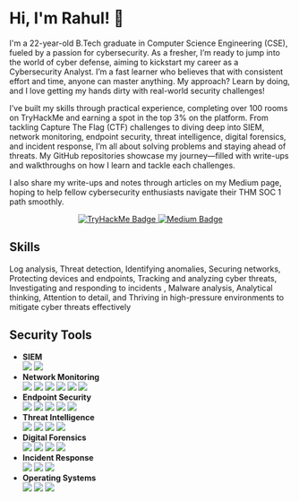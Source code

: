 # Hi, I'm Rahul! 👋

I'm a 22-year-old B.Tech graduate in Computer Science Engineering (CSE), fueled by a passion for cybersecurity. 
As a fresher, I’m ready to jump into the world of cyber defense, aiming to kickstart my career as a Cybersecurity Analyst. I’m a fast learner who believes that with consistent effort and time, anyone can master anything. My approach? Learn by doing, and I love getting my hands dirty with real-world security challenges!

I’ve built my skills through practical experience, completing over 100 rooms on TryHackMe and earning a spot in the top 3% on the platform. From tackling Capture The Flag (CTF) challenges to diving deep into SIEM, network monitoring, endpoint security, threat intelligence, digital forensics, and incident response, I’m all about solving problems and staying ahead of threats. My GitHub repositories showcase my journey—filled with write-ups and walkthroughs on how I learn and tackle each challenges.

I also share my write-ups and notes through articles on my Medium page, hoping to help fellow cybersecurity enthusiasts navigate their THM SOC 1 path smoothly. 

<div align="center">
  <a href="https://tryhackme.com/p/RahulCyberDefense" target="_blank">
    <img src="https://img.shields.io/badge/TryHackMe-212C42?style=for-the-badge&logo=TryHackMe&logoColor=white" alt="TryHackMe Badge" />
  </a>
  <a href="https://medium.com/@RahulCyberDefense" target="_blank">
    <img src="https://img.shields.io/badge/Medium-12100E?style=for-the-badge&logo=medium&logoColor=white" alt="Medium Badge" />
  </a>
</div>

## Skills
Log analysis, Threat detection, Identifying anomalies, Securing networks, Protecting devices and endpoints, Tracking and analyzing cyber threats, Investigating and responding to incidents , Malware analysis, Analytical thinking, Attention to detail, and Thriving in high-pressure environments to mitigate cyber threats effectively

## Security Tools 
- **SIEM** <br>
  <a href="https://www.splunk.com/" target="_blank"><img src="https://img.shields.io/badge/Splunk-000000?style=for-the-badge&logo=Splunk&logoColor=white"></a>
  <a href="https://www.elastic.co/" target="_blank"><img src="https://img.shields.io/badge/Elastic-005571?style=for-the-badge&logo=Elastic&logoColor=white"></a><br>
- **Network Monitoring** <br>
  <a href="https://www.snort.org/" target="_blank"><img src="https://img.shields.io/badge/Snort-8B0000?logo=simple-icons:snort&labelColor=8B0000&color=8B0000&logoColor=white&style=for-the-badge"></a>
  <a href="https://www.netresec.com/?page=NetworkMiner" target="_blank"><img src="https://img.shields.io/badge/NetworkMiner-1E90FF?logo=simple-icons:networkminer&labelColor=1E90FF&color=1E90FF&logoColor=white&style=for-the-badge"></a>
  <a href="https://zeek.org/" target="_blank"><img src="https://img.shields.io/badge/Zeek-8B4513?logo=simple-icons:zeek&labelColor=8B4513&color=8B4513&logoColor=white&style=for-the-badge"></a>
  <a href="https://www.brimsecurity.com/" target="_blank"><img src="https://img.shields.io/badge/Brim-4B0082?logo=simple-icons:brim&labelColor=4B0082&color=4B0082&logoColor=white&style=for-the-badge"></a>
  <a href="https://www.wireshark.org/" target="_blank"><img src="https://img.shields.io/badge/Wireshark-0F4D7D?logo=Wireshark&labelColor=0F4D7D&color=0F4D7D&logoColor=white&style=for-the-badge"></a>
  <a href="https://www.wireshark.org/docs/man-pages/tshark.html" target="_blank"><img src="https://img.shields.io/badge/TShark-0F4D7D?logo=simple-icons:wireshark&labelColor=0F4D7D&color=0F4D7D&logoColor=white&style=for-the-badge"></a><br>
- **Endpoint Security** <br>
  <a href="https://learn.microsoft.com/en-us/sysinternals/" target="_blank"><img src="https://img.shields.io/badge/Sysinternals-005BAF?logo=simple-icons:microsoft&labelColor=005BAF&color=005BAF&logoColor=white&style=for-the-badge"></a>
  <a href="https://learn.microsoft.com/en-us/windows/win32/eventlog/event-logging" target="_blank"><img src="https://img.shields.io/badge/Windows_Event_Logs-005BAF?logo=simple-icons:microsoft&labelColor=005BAF&color=005BAF&logoColor=white&style=for-the-badge"></a>
  <a href="https://learn.microsoft.com/en-us/sysinternals/downloads/sysmon" target="_blank"><img src="https://img.shields.io/badge/Sysmon-005BAF?logo=simple-icons:microsoft&labelColor=005BAF&color=005BAF&logoColor=white&style=for-the-badge"></a>
  <a href="https://osquery.io/" target="_blank"><img src="https://img.shields.io/badge/Osquery-8B0000?logo=simple-icons:osquery&labelColor=8B0000&color=8B0000&logoColor=white&style=for-the-badge"></a>
  <a href="https://wazuh.com/" target="_blank"><img src="https://img.shields.io/badge/Wazuh-006400?logo=simple-icons:wazuh&labelColor=006400&color=006400&logoColor=white&style=for-the-badge"></a><br>
- **Threat Intelligence** <br>
  <a href="https://virustotal.github.io/yara/" target="_blank"><img src="https://img.shields.io/badge/Yara-8B0000?logo=simple-icons:yara&labelColor=8B0000&color=8B0000&logoColor=white&style=for-the-badge"></a>
  <a href="https://www.filigran.io/opencti/" target="_blank"><img src="https://img.shields.io/badge/OpenCTI-1E90FF?logo=simple-icons:opencti&labelColor=1E90FF&color=1E90FF&logoColor=white&style=for-the-badge"></a>
  <a href="https://www.misp-project.org/" target="_blank"><img src="https://img.shields.io/badge/MISP-006400?logo=simple-icons:misp&labelColor=006400&color=006400&logoColor=white&style=for-the-badge"></a>
  <a href="https://github.com/stratosphereips/Trooper" target="_blank"><img src="https://img.shields.io/badge/Trooper-8B008B?logo=simple-icons:github&labelColor=8B008B&color=8B008B&logoColor=white&style=for-the-badge"></a><br>
- **Digital Forensics** <br>
  <a href="https://ericzimmerman.github.io/#!index.md" target="_blank"><img src="https://img.shields.io/badge/RegistryExplorer-8B4513?logo=simple-icons:registryexplorer&labelColor=8B4513&color=8B4513&logoColor=white&style=for-the-badge"></a>
  <a href="https://www.autopsy.com/" target="_blank"><img src="https://img.shields.io/badge/Autopsy-5C4033?logo=simple-icons:autopsy&labelColor=5C4033&color=5C4033&logoColor=white&style=for-the-badge"></a>
  <a href="https://volatility3.readthedocs.io/en/latest/" target="_blank"><img src="https://img.shields.io/badge/Volatility-000080?logo=simple-icons:volatility&labelColor=000080&color=000080&logoColor=white&style=for-the-badge"></a>
  <a href="https://ericzimmerman.github.io/#!index.md" target="_blank"><img src="https://img.shields.io/badge/KAPE-006400?logo=simple-icons:kape&labelColor=006400&color=006400&logoColor=white&style=for-the-badge"></a><br>
- **Incident Response** <br>
  <a href="https://www.fireeye.com/services-and-products/endpoint-security/red-team-tools/redline.html" target="_blank"><img src="https://img.shields.io/badge/Redline-8B0000?logo=simple-icons:fireeye&labelColor=8B0000&color=8B0000&logoColor=white&style=for-the-badge"></a>
  <a href="https://docs.rapid7.com/velociraptor/" target="_blank"><img src="https://img.shields.io/badge/Velociraptor-8B008B?logo=simple-icons:velociraptor&labelColor=8B008B&color=8B008B&logoColor=white&style=for-the-badge"></a>
  <a href="https://thehive-project.org/" target="_blank"><img src="https://img.shields.io/badge/TheHive-8B5A00?logo=simple-icons:thehive&labelColor=8B5A00&color=8B5A00&logoColor=black&style=for-the-badge"></a><br>
- **Operating Systems** <br>
  <a href="https://www.microsoft.com/en-us/windows/" target="_blank"><img src="https://img.shields.io/badge/Windows-0078D6?style=for-the-badge&logo=Windows&logoColor=white"></a>
  <a href="https://www.linux.org/" target="_blank"><img src="https://img.shields.io/badge/Linux-FCC624?style=for-the-badge&logo=Linux&logoColor=black"></a>
    <a href="https://www.virtualbox.org/" target="_blank"><img src="https://img.shields.io/badge/VirtualBox-21416b?style=for-the-badge&logo=VirtualBox&logoColor=white"></a><br>
